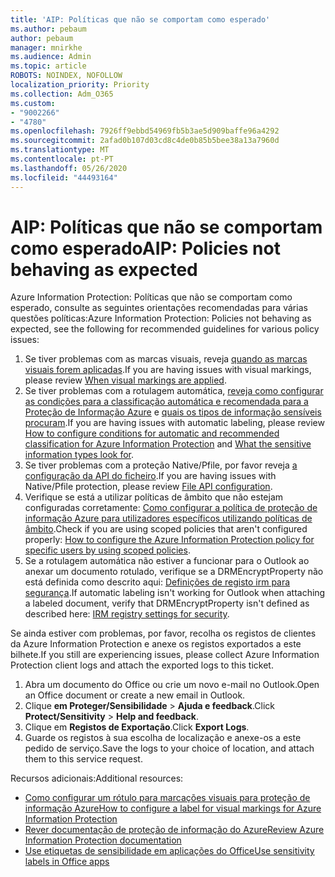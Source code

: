 ```yaml
---
title: 'AIP: Políticas que não se comportam como esperado'
ms.author: pebaum
author: pebaum
manager: mnirkhe
ms.audience: Admin
ms.topic: article
ROBOTS: NOINDEX, NOFOLLOW
localization_priority: Priority
ms.collection: Adm_O365
ms.custom:
- "9002266"
- "4780"
ms.openlocfilehash: 7926ff9ebbd54969fb5b3ae5d909baffe96a4292
ms.sourcegitcommit: 2afad0b107d03cd8c4de0b85b5bee38a13a7960d
ms.translationtype: MT
ms.contentlocale: pt-PT
ms.lasthandoff: 05/26/2020
ms.locfileid: "44493164"
---
```

# <a name="aip-policies-not-behaving-as-expected"></a><span data-ttu-id="00228-102">AIP: Políticas que não se comportam como esperado</span><span class="sxs-lookup"><span data-stu-id="00228-102">AIP: Policies not behaving as expected</span></span>

<span data-ttu-id="00228-103">Azure Information Protection: Políticas que não se comportam como esperado, consulte as seguintes orientações recomendadas para várias questões políticas:</span><span class="sxs-lookup"><span data-stu-id="00228-103">Azure Information Protection: Policies not behaving as expected, see the following for recommended guidelines for various policy issues:</span></span>

1. <span data-ttu-id="00228-104">Se tiver problemas com as marcas visuais, reveja [quando as marcas visuais forem aplicadas](https://docs.microsoft.com/azure/information-protection/configure-policy-markings#when-visual-markings-are-applied).</span><span class="sxs-lookup"><span data-stu-id="00228-104">If you are having issues with visual markings, please review [When visual markings are applied](https://docs.microsoft.com/azure/information-protection/configure-policy-markings#when-visual-markings-are-applied).</span></span>
2. <span data-ttu-id="00228-105">Se tiver problemas com a rotulagem automática, [reveja como configurar as condições para a classificação automática e recomendada para a Proteção de Informação Azure](https://docs.microsoft.com/azure/information-protection/configure-policy-classification) e [quais os tipos de informação sensíveis procuram](https://docs.microsoft.com/office365/securitycompliance/what-the-sensitive-information-types-look-for).</span><span class="sxs-lookup"><span data-stu-id="00228-105">If you are having issues with automatic labeling, please review [How to configure conditions for automatic and recommended classification for Azure Information Protection](https://docs.microsoft.com/azure/information-protection/configure-policy-classification) and [What the sensitive information types look for](https://docs.microsoft.com/office365/securitycompliance/what-the-sensitive-information-types-look-for).</span></span>
3. <span data-ttu-id="00228-106">Se tiver problemas com a proteção Native/Pfile, por favor reveja [a configuração da API do ficheiro](https://docs.microsoft.com/azure/information-protection/develop/file-api-configuration).</span><span class="sxs-lookup"><span data-stu-id="00228-106">If you are having issues with Native/Pfile protection, please review [File API configuration](https://docs.microsoft.com/azure/information-protection/develop/file-api-configuration).</span></span>
4. <span data-ttu-id="00228-107">Verifique se está a utilizar políticas de âmbito que não estejam configuradas corretamente: [Como configurar a política de proteção de informação Azure para utilizadores específicos utilizando políticas de âmbito](https://docs.microsoft.com/azure/information-protection/configure-policy-scope).</span><span class="sxs-lookup"><span data-stu-id="00228-107">Check if you are using scoped policies that aren't configured properly: [How to configure the Azure Information Protection policy for specific users by using scoped policies](https://docs.microsoft.com/azure/information-protection/configure-policy-scope).</span></span>
5. <span data-ttu-id="00228-108">Se a rotulagem automática não estiver a funcionar para o Outlook ao anexar um documento rotulado, verifique se a DRMEncryptProperty não está definida como descrito aqui: [Definições de registo irm para segurança](https://docs.microsoft.com/deployoffice/security/protect-sensitive-messages-and-documents-by-using-irm-in-office#office-2016-irm-registry-key-options).</span><span class="sxs-lookup"><span data-stu-id="00228-108">If automatic labeling isn't working for Outlook when attaching a labeled document, verify that DRMEncryptProperty isn't defined as described here: [IRM registry settings for security](https://docs.microsoft.com/deployoffice/security/protect-sensitive-messages-and-documents-by-using-irm-in-office#office-2016-irm-registry-key-options).</span></span>

<span data-ttu-id="00228-109">Se ainda estiver com problemas, por favor, recolha os registos de clientes da Azure Information Protection e anexe os registos exportados a este bilhete.</span><span class="sxs-lookup"><span data-stu-id="00228-109">If you still are experiencing issues, please collect Azure Information Protection client logs and attach the exported logs to this ticket.</span></span>

1. <span data-ttu-id="00228-110">Abra um documento do Office ou crie um novo e-mail no Outlook.</span><span class="sxs-lookup"><span data-stu-id="00228-110">Open an Office document or create a new email in Outlook.</span></span>
2. <span data-ttu-id="00228-111">Clique **em Proteger/Sensibilidade**  >  **Ajuda e feedback**.</span><span class="sxs-lookup"><span data-stu-id="00228-111">Click **Protect/Sensitivity** > **Help and feedback**.</span></span>
3. <span data-ttu-id="00228-112">Clique em **Registos de Exportação**.</span><span class="sxs-lookup"><span data-stu-id="00228-112">Click **Export Logs**.</span></span>
4. <span data-ttu-id="00228-113">Guarde os registos à sua escolha de localização e anexe-os a este pedido de serviço.</span><span class="sxs-lookup"><span data-stu-id="00228-113">Save the logs to your choice of location, and attach them to this service request.</span></span>

<span data-ttu-id="00228-114">Recursos adicionais:</span><span class="sxs-lookup"><span data-stu-id="00228-114">Additional resources:</span></span>

- [<span data-ttu-id="00228-115">Como configurar um rótulo para marcações visuais para proteção de informação Azure</span><span class="sxs-lookup"><span data-stu-id="00228-115">How to configure a label for visual markings for Azure Information Protection</span></span>](https://docs.microsoft.com/azure/information-protection/configure-policy-markings)
- [<span data-ttu-id="00228-116">Rever documentação de proteção de informação do Azure</span><span class="sxs-lookup"><span data-stu-id="00228-116">Review Azure Information Protection documentation</span></span>](https://docs.microsoft.com/azure/information-protection/what-is-information-protection)
- [<span data-ttu-id="00228-117">Use etiquetas de sensibilidade em aplicações do Office</span><span class="sxs-lookup"><span data-stu-id="00228-117">Use sensitivity labels in Office apps</span></span>](https://docs.microsoft.com/microsoft-365/compliance/sensitivity-labels-office-apps)

